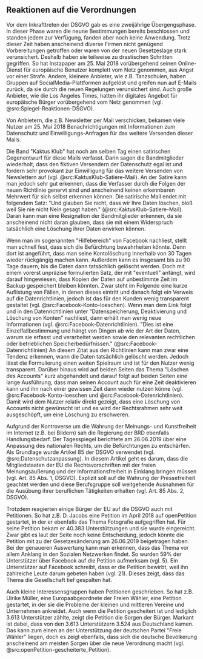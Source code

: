 ## Reaktionen auf die Verordnungen

Vor dem Inkrafttreten der DSGVO gab es eine zweijährige Übergengsphase. In dieser Phase waren die neune Bestimmungen bereits beschlossen und standen jedem zur Verfügung, fanden aber noch keine Anwendung. Trotz dieser Zeit haben anscheinend diverse Firmen nicht genügend Vorbereitungen getroffen oder waren von der neuen Gesetzeslage stark verunsichert. Deshalb haben sie teilweise zu drastischen Schritten gegriffen. So hat Instapaper am 25. Mai 2018 vorübergehend seinen Online-Dienst für europäische Benutzer komplett vom Netz genommen, aus Angst vor einer Strafe. Andere, kleinere Anbieter, wie z.B. Tanzschulen, haben Gruppen auf SocialMedia-Plattformen aufgelöst und greifen nun auf E-Mails zurück, da sie durch die neuen Regelungen verunsichert sind. Auch große Anbieter, wie die Los Angeles Times, hatten ihr digitales Angebot für europäische Bürger vorübergehend vom Netz genommen (vgl. @src:Spiegel-Reaktionen-DSGVO).

Von Anbietern, die z.B. Newsletter per Mail verschicken, bekamen viele Nutzer am 25. Mai 2018 Benachrichtigungen mit Informationen zum Datenschutz und Einwilligungs-Anfragen für das weitere Versenden dieser Mails.

Die Band "Kaktus Klub" hat noch am selben Tag einen satirischen Gegenentwurf für diese Mails verfasst. Darin sagen die Bandmitglieder wiederholt, dass den fiktiven Versendern der Datenschutz egal ist und fordern sehr provokant zur Einwilligung für das weitere Versenden von Newslettern auf (vgl. @src:KaktusKlub-Satiere-Mail). An der Satire kann man jedoch sehr gut erkennen, dass die Verfasser durch die Folgen der neuen Richtlinie genervt sind und anscheinend keinen erkennbaren Mehrwert für sich selbst erkennen können. Die satirische Mail endet mit folgendem Satz: "Und glauben Sie nicht, dass wir Ihre Daten löschen, bloß weil Sie nie nicht Nein gesagt haben." (@src:KaktusKlub-Satiere-Mail). Daran kann man eine Resignation der Bandmitglieder erkennen, da sie anscheinend nicht daran glauben, dass sie mit einem Widerspruch tatsächlich eine Löschung ihrer Daten erwirken können.

Wenn man im sogenannten "Hilfebereich" von Facebook nachliest, stellt man schnell fest, dass sich die Befürchtung bewahrheiten könnte. Denn dort ist angeführt, dass man seine Kontolöschung innerhalb von 30 Tagen wieder rückgängig machen kann. Außerdem kann es insgesamt bis zu 90 Tage dauern, bis die Daten dann tatsächlich gelöscht werden. Doch mit einem vorerst unpräzise formulierten Satz, der mit "eventuell" anfängt, wird darauf hingewiesen, dass Kopien der Daten auf unbestimmte Zeit im Backup gespeichert bleiben könnten. Zwar steht im Folgende eine kurze Auflistung von Fällen, in denen dieses eintritt und danach folgt ein Verweis auf die Datenrichtlinien, jedoch ist das für den Kunden wenig transparent gestaltet (vgl. @src:Facebook-Konto-loeschen). Wenn man dem Link folgt und in den Datenrichtlinien unter "Datenspeicherung, Deaktivierung und Löschung von Konten" nachliest, dann erhält man wenig neue Informationen (vgl. @src:Facebook-Datenrichtlinien). "Dies ist eine Einzelfallbestimmung und hängt von Dingen ab wie der Art der Daten, warum sie erfasst und verarbeitet werden sowie den relevanten rechtlichen oder betrieblichen Speicherbedürfnissen." (@src:Facebook-Datenrichtlinien) An diesem Zitat aus den Richtlinien kann man zwar eine Tendenz erkennen, wann die Daten tatsächlich gelöscht werden. Jedoch lässt die Formulierung einen weiten Spielraum und ist für den Nutzer wenig transparent. Darüber hinaus wird auf beiden Seiten das Thema "Löschen des Accounts" kurz abgehandelt und darauf folgt auf beiden Seiten eine lange Ausführung, dass man seinen Account auch für eine Zeit deaktivieren kann und ihn nach einer gewissen Zeit dann wieder nutzen könne (vgl. @src:Facebook-Konto-loeschen und @src:Facebook-Datenrichtlinien). Damit wird dem Nutzer relativ direkt gezeigt, dass eine Löschung von Accounts nicht gewünscht ist und es wird der Rechtsrahmen sehr weit ausgeschöpft, um eine Löschung zu erschweren.

Aufgrund der Kontroverse um die Wahrung der Meinungs- und Kunstfreiheit im Internet (z.B. bei Bildern) sah die Regierung der BRD ebenfalls Handlungsbedarf. Der Tagesspiegel berichtete am 26.06.2019 über eine Anpassung des nationalen Rechts, um die Befürchtungen zu entschärfen. Als Grundlage wurde Artikel 85 der DSGVO verwendet (vgl. @src:Datenschutzanpassung). In diesem Artikel geht es darum, dass die Mitgliedstaaten der EU die Rechtsvorschriften mit der freien Meinungsäußerung und der Informationsfreiheit in Einklang bringen müssen (vgl. Art. 85 Abs. 1, DSGVO). Explizit soll auf die Wahrung der Pressefreiheit geachtet werden und diese Berufsgruppe soll weitgehende Ausnahmen für die Ausübung ihrer beruflichen Tätigkeiten erhalten (vgl. Art. 85 Abs. 2, DSGVO).

Trotzdem reagierten einige Bürger der EU auf die DSGVO auch mit Petitionen. So hat z.B. D. Jacobs
eine Petition im April 2018 auf openPetition gestartet, in der er ebenfalls das Thema Fotografie aufgegriffen hat. Für seine Petition bekam er 40.383 Unterstützungen und sie wurde eingereicht. Zwar
gibt es laut der Seite noch keine Entscheidung, jedoch könnte die Petition mit zu der Gesetzesänderung
am 26.06.2019 beigetragen haben. Bei der genaueren Auswertung kann man erkennen, dass das Thema
vor allem Anklang in den Sozialen Netzwerken findet. So wurden 59% der Unterstützer über Facebook
auf die Petition aufmerksam (vgl. 5). Ein Unterstützer auf Facebook schreibt, dass er die Petition
bewirbt, weil ihn zahlreiche Leute darum gebeten haben (vgl. 21). Dieses zeigt, dass das Thema die
Gesellschaft tief gespalten hat.

Auch kleine Interessensgruppen haben Petitionen geschrieben. So hat z.B. Ulrike Müller, eine Europaabgeordnete der Freien Wähler, eine Petition gestartet, in der sie die Probleme der kleinen und mittleren Vereine und Unternehmen ankreidet. Auch wenn die Petition gescheitert ist und lediglich 3.613 Unterstützer zählte, zeigt die Petition die Sorgen der Bürger. Markant ist dabei, dass von den 3.613 Unterstützern 3.524 aus Deutschland kamen. Das kann zum einen an der Unterstützung der deutschen Partei "Freie Wähler" liegen, doch es zeigt ebenfalls, dass sich die deutsche Bevölkerung anscheinend am meisten Sorgen über die neue Verordnung macht (vgl. @src:openPetition-gescheiterte_Petition).

